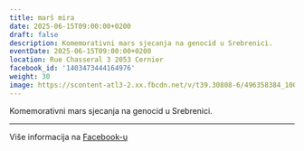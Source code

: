 ```yaml
---
title: marš mira
date: 2025-06-15T09:00:00+0200
draft: false
description: Komemorativni mars sjecanja na genocid u Srebrenici.
eventDate: 2025-06-15T09:00:00+0200
location: Rue Chasseral 3 2053 Cernier
facebook_id: '1403473444164976'
weight: 30
image: https://scontent-atl3-2.xx.fbcdn.net/v/t39.30808-6/496358384_1007574214836511_4806363768185633011_n.jpg?_nc_cat=102&ccb=1-7&_nc_sid=9e60e4&_nc_ohc=Osuqf5xkA7MQ7kNvwF_W380&_nc_oc=AdliyWSpKnynPyfAPs8nEi-pu7HwPMdm-5MzN8gZbfxHbyEowj3ZjeF8C-SYwVft3hI&_nc_zt=23&_nc_ht=scontent-atl3-2.xx&edm=ABTKTjYEAAAA&_nc_gid=Jl9eqmvlJf0-khuVxwC6Gg&oh=00_AfOqkBanqxlkfwFuTJPdzDbHtkl_dQa0s6otU4ejwGGBmg&oe=6852A3AE
---
```


Komemorativni mars sjecanja na genocid u Srebrenici.

---

Više informacija na [Facebook-u](https://facebook.com/events/1403473444164976)